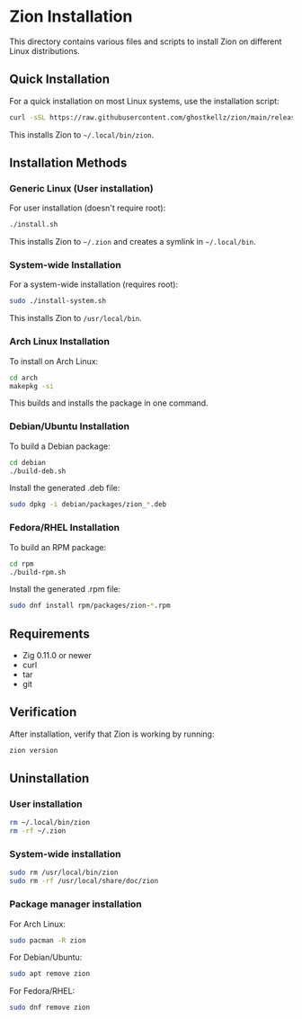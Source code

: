 # Zion Installation

This directory contains various files and scripts to install Zion on different Linux distributions.

## Quick Installation

For a quick installation on most Linux systems, use the installation script:

```bash
curl -sSL https://raw.githubusercontent.com/ghostkellz/zion/main/release/install.sh | bash
```

This installs Zion to `~/.local/bin/zion`.

## Installation Methods

### Generic Linux (User installation)

For user installation (doesn't require root):

```bash
./install.sh
```

This installs Zion to `~/.zion` and creates a symlink in `~/.local/bin`.

### System-wide Installation

For a system-wide installation (requires root):

```bash
sudo ./install-system.sh
```

This installs Zion to `/usr/local/bin`.

### Arch Linux Installation

To install on Arch Linux:

```bash
cd arch
makepkg -si
```

This builds and installs the package in one command.

### Debian/Ubuntu Installation

To build a Debian package:

```bash
cd debian
./build-deb.sh
```

Install the generated .deb file:

```bash
sudo dpkg -i debian/packages/zion_*.deb
```

### Fedora/RHEL Installation

To build an RPM package:

```bash
cd rpm
./build-rpm.sh
```

Install the generated .rpm file:

```bash
sudo dnf install rpm/packages/zion-*.rpm
```

## Requirements

- Zig 0.11.0 or newer
- curl
- tar
- git

## Verification

After installation, verify that Zion is working by running:

```bash
zion version
```

## Uninstallation

### User installation

```bash
rm ~/.local/bin/zion
rm -rf ~/.zion
```

### System-wide installation

```bash
sudo rm /usr/local/bin/zion
sudo rm -rf /usr/local/share/doc/zion
```

### Package manager installation

For Arch Linux:
```bash
sudo pacman -R zion
```

For Debian/Ubuntu:
```bash
sudo apt remove zion
```

For Fedora/RHEL:
```bash
sudo dnf remove zion
```